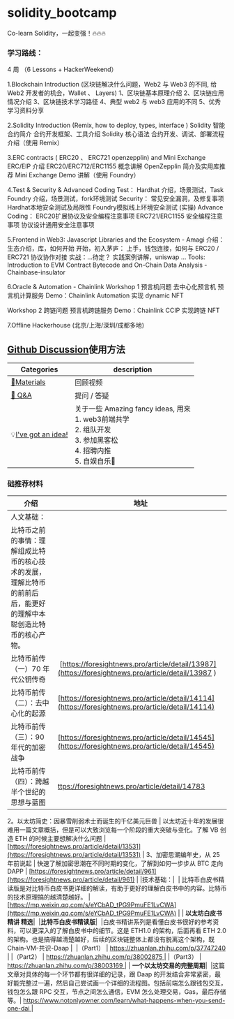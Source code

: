 # solidity_bootcamp

Co-learn Solidity，一起变强！🔥🔥🔥

### 学习路线：
4 周 （6 Lessons + HackerWeekend）

1.Blockchain Introduction (区块链解决什么问题，Web2 与 Web3 的不同, 给 Web2 开发者的机会，Wallet 、 Layers)
1、区块链基本原理介绍
2、区块链应用情况介绍
3、区块链技术学习路径
4、典型 web2 与 web3 应用的不同
5、优秀学习资料分享

2.Solidity Introduction (Remix, how to deploy, types, interface ) 
Solidity 智能合约简介
合约开发框架、工具介绍
Solidity 核心语法
合约开发、调试、部署流程介绍（使用 Remix）

3.ERC contracts ( ERC20 、 ERC721 openzepplin) and Mini Exchange 
ERC/EIP 介绍
ERC20/ERC712/ERC1155 概念讲解
OpenZepplin 简介及实用库推荐
Mini Exchange Demo 讲解（使用 Foundry）

4.Test & Security & Advanced Coding 
Test：
Hardhat 介绍，场景测试，Task
Foundry 介绍，场景测试，fork环境测试
Security：
常见安全漏洞，及修复事项
Hardhat本地安全测试及局限性
Foundry模拟线上环境安全测试 (实操)
Advance Coding：
ERC20扩展协议及安全编程注意事项
ERC721/ERC1155 安全编程注意事项
协议设计通用安全注意事项

5.Frontend in Web3: Javascript Libraries and the Ecosystem  - Amagi
介绍：
	生态介绍，库，如何开始
	开始，初入茅庐：
	上手，钱包连接，如何与 ERC20 / ERC721 协议协作对接
	实战：...待定？
	实践案例讲解，uniswap ...
Tools: 
Introduction to EVM Contract Bytecode and On-Chain Data Analysis - Chainbase-insulator
	
6.Oracle & Automation - Chainlink
Workshop 1
预言机问题
去中心化预言机
预言机计算服务
Demo：Chainlink Automation 实现 dynamic NFT

Workshop 2
跨链问题
预言机跨链服务
Demo：Chainlink CCIP 实现跨链 NFT

7.Offline Hackerhouse (北京/上海/深圳/成都多地) 



## [Github Discussion]( )使用方法

| Categories         | description                                                  |
| ------------------ | ------------------------------------------------------------ |
| [🍕Materials](https://openbuild.xyz/learn/courses/95)         | 回顾视频  |
| [🙏 Q&A](https://github.com/web3-frontend/.github/discussions/categories/q-a)              | 提问 / 答疑                                                  |
| 💡[I've got an idea!](https://github.com/web3-frontend/.github/discussions/categories/ideas)   | 关于一些 Amazing fancy ideas, 用来<br />1. web3前端共学 <br />2. 组队开发<br />3. 参加黑客松<br />4. 招聘内推<br />5. 自娱自乐🎣<br /> |



### 础推荐材料

| 介绍 | 地址 |
| --- | --- |
| 人文基础：|
| 比特币之前的事情：理解组成比特币的核心技术的发展，理解比特币的前前后后，能更好的理解中本聪创造比特币的核心产物。|
| 比特币前传（一）70 年代公钥传奇| [https://foresightnews.pro/article/detail/13987](https://foresightnews.pro/article/detail/13987 ) |
| 比特币前传（二）：去中心化的起源| [https://foresightnews.pro/article/detail/14114](https://foresightnews.pro/article/detail/14114) |
| 比特币前传（三）：90 年代的加密战争| [https://foresightnews.pro/article/detail/14545](https://foresightnews.pro/article/detail/14545) |
| 比特币前传（四）：跨越半个世纪的思想与蓝图 | [ttps://foresightnews.pro/article/detail/14783](https://foresightnews.pro/article/detail/14783) |
2。以太坊简史：因暴雪削弱术士而诞生的千亿美元巨兽
| 以太坊近十年的发展很难用一篇文章概括，但是可以大致浏览每一个阶段的重大突破与变化。了解 VB 创造 ETH 的时候主要想解决什么问题 | [https://foresightnews.pro/article/detail/13531](https://foresightnews.pro/article/detail/13531) |
3、加密思潮编年史，从 25 年前说起
| 快速了解加密思潮在不同时期的变化，了解到如何一步步从 BTC 走向 DAPP | [https://foresightnews.pro/article/detail/961](https://foresightnews.pro/article/detail/961) |
|技术基础：|  
| 比特币白皮书精读版是对比特币白皮书更详细的解读，有助于更好的理解白皮书中的内容。比特币的技术原理搞的越清楚越好。 | [https://mp.weixin.qq.com/s/eYCbAD_tPG9PmuFE1LvCWA](https://mp.weixin.qq.com/s/eYCbAD_tPG9PmuFE1LvCWA) |
| **以太坊白皮书精讲 精选**| 
|**比特币白皮书精读版**| 
|白皮书精讲系列是看懂白皮书很好的参考资料，可以更深入的了解白皮书中的细节。这是 ETH1.0 的架构，后面再看 ETH 2.0 的架构。也是搞得越清楚越好，后续的区块链整体上都没有脱离这个架构，既 Chain-VM-共识-Daap | 
|（Part1） | [https://zhuanlan.zhihu.com/p/37747240 ](https://zhuanlan.zhihu.com/p/37747240 ) |
|（Part2） | [https://zhuanlan.zhihu.com/p/38002875  ](https://zhuanlan.zhihu.com/p/38002875  ) |
|（Part3） | [https://zhuanlan.zhihu.com/p/38003169  ](https://zhuanlan.zhihu.com/p/38003169  ) |
| **一个以太坊交易的完整周期**| 
|这篇文章对具体的每一个环节都有很详细的记录，跟 Daap 的开发结合非常紧密，最好能完整过一遍，然后自己尝试画一个详细的流程图。包括前端怎么跟钱包交互，钱包怎么跟 RPC 交互，节点之间怎么通信，EVM 怎么处理交易，Gas，最后存储等。| [https://www.notonlyowner.com/learn/what-happens-when-you-send-one-dai  ](https://www.notonlyowner.com/learn/what-happens-when-you-send-one-dai ) |

